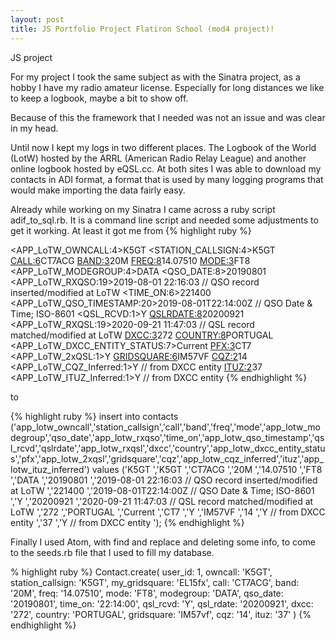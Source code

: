 ```yaml
---
layout: post
title: JS Portfolio Project Flatiron School (mod4 project)!
---
```


JS project

For my project I took the same subject as with the Sinatra project, as a hobby I have my radio amateur license. Especially for long distances we like to keep a logbook, maybe a bit to show off.

Because of this the framework that I needed was not an issue and was clear in my head.

Until now I kept my logs in two different places. The Logbook of the World (LotW) hosted by the ARRL (American Radio Relay League) and another online logbook hosted by eQSL.cc. At both sites I was able to download my contacts in ADI format, a format that is used by many logging programs that would make importing the data fairly easy.

Already while working on my Sinatra I came across a ruby script adif_to_sql.rb. It is a command line script and needed some adjustments to get it working.
At least it got me from 
{% highlight ruby %}
<eoh>

<APP_LoTW_OWNCALL:4>K5GT
<STATION_CALLSIGN:4>K5GT
<CALL:6>CT7ACG
<BAND:3>20M
<FREQ:8>14.07510
<MODE:3>FT8
<APP_LoTW_MODEGROUP:4>DATA
<QSO_DATE:8>20190801
<APP_LoTW_RXQSO:19>2019-08-01 22:16:03 // QSO record inserted/modified at LoTW
<TIME_ON:6>221400
<APP_LoTW_QSO_TIMESTAMP:20>2019-08-01T22:14:00Z // QSO Date & Time; ISO-8601
<QSL_RCVD:1>Y
<QSLRDATE:8>20200921
<APP_LoTW_RXQSL:19>2020-09-21 11:47:03 // QSL record matched/modified at LoTW
<DXCC:3>272
<COUNTRY:8>PORTUGAL
<APP_LoTW_DXCC_ENTITY_STATUS:7>Current
<PFX:3>CT7
<APP_LoTW_2xQSL:1>Y
<GRIDSQUARE:6>IM57VF
<CQZ:2>14
<APP_LoTW_CQZ_Inferred:1>Y // from DXCC entity
<ITUZ:2>37
<APP_LoTW_ITUZ_Inferred:1>Y // from DXCC entity
<eor>
{% endhighlight %}

to

{% highlight ruby %}
insert into contacts ('app_lotw_owncall','station_callsign','call','band','freq','mode','app_lotw_modegroup','qso_date','app_lotw_rxqso','time_on','app_lotw_qso_timestamp','qsl_rcvd','qslrdate','app_lotw_rxqsl','dxcc','country','app_lotw_dxcc_entity_status','pfx','app_lotw_2xqsl','gridsquare','cqz','app_lotw_cqz_inferred','ituz','app_lotw_ituz_inferred') values ('K5GT
','K5GT
','CT7ACG
','20M
','14.07510
','FT8
','DATA
','20190801
','2019-08-01 22:16:03 // QSO record inserted/modified at LoTW
','221400
','2019-08-01T22:14:00Z // QSO Date & Time; ISO-8601
','Y
','20200921
','2020-09-21 11:47:03 // QSL record matched/modified at LoTW
','272
','PORTUGAL
','Current
','CT7
','Y
','IM57VF
','14
','Y // from DXCC entity
','37
','Y // from DXCC entity
');
{% endhighlight %}

Finally I used Atom, with find and replace and deleting some info, to come to the seeds.rb file that I used to fill my database.

% highlight ruby %}
Contact.create(
  user_id: 1,
  owncall: 'K5GT',
  station_callsign: 'K5GT',
  my_gridsquare: 'EL15fx',
  call: 'CT7ACG',
  band: '20M',
  freq: '14.07510',
  mode: 'FT8',
  modegroup: 'DATA',
  qso_date: '20190801',
  time_on: '22:14:00',
  qsl_rcvd: 'Y',
  qsl_rdate: '20200921',
  dxcc: '272',
  country: 'PORTUGAL',
  gridsquare: 'IM57vf',
  cqz: '14',
  ituz: '37'
)
{% endhighlight %}
